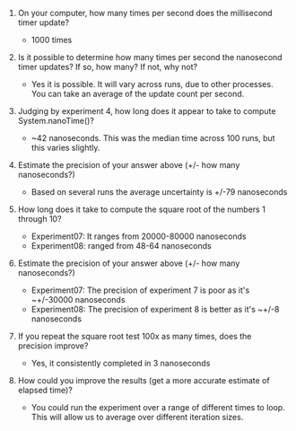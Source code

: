 1. On your computer, how many times per second does the millisecond timer update?
   * 1000 times

2. Is it possible to determine how many times per second the nanosecond timer updates? If so, how many? If not, why not?
   * Yes it is possible. It will vary across runs, due to other processes. You can take an average of the update count per second.

3. Judging by experiment 4, how long does it appear to take to compute System.nanoTime()?
   * ~42 nanoseconds. This was the median time across 100 runs, but this varies slightly.

4. Estimate the precision of your answer above (+/- how many nanoseconds?)
   * Based on several runs the average uncertainty is +/-79 nanoseconds

5. How long does it take to compute the square root of the numbers 1 through 10?
   * Experiment07: It ranges from 20000-80000 nanoseconds
   * Experiment08: ranged from 48-64 nanoseconds

6. Estimate the precision of your answer above (+/- how many nanoseconds?)
   * Experiment07: The precision of experiment 7 is poor as it's ~+/-30000 nanoseconds
   * Experiment08: The precision of experiment 8 is better as it's ~+/-8 nanoseconds

7. If you repeat the square root test 100x as many times, does the precision improve?
   * Yes, it consistently completed in 3 nanoseconds

8. How could you improve the results (get a more accurate estimate of elapsed time)?
   * You could run the experiment over a range of different times to loop. This will allow us to average over different iteration sizes. 